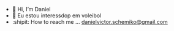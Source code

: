 - 👋 Hi, I’m Daniel
- 👀 Eu estou interessdop em voleibol
- :shipit: How to reach me ... danielvictor.schemiko@gmail.com

<!---
DanielScmk/DanielScmk is a ✨ special ✨ repository because its `README.md` (this file) appears on your GitHub profile.
You can click the Preview link to take a look at your changes.
--->

